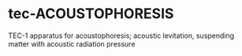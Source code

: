 # tec-ACOUSTOPHORESIS
TEC-1 apparatus for acoustophoresis; acoustic levitation, suspending matter with acoustic radiation pressure
